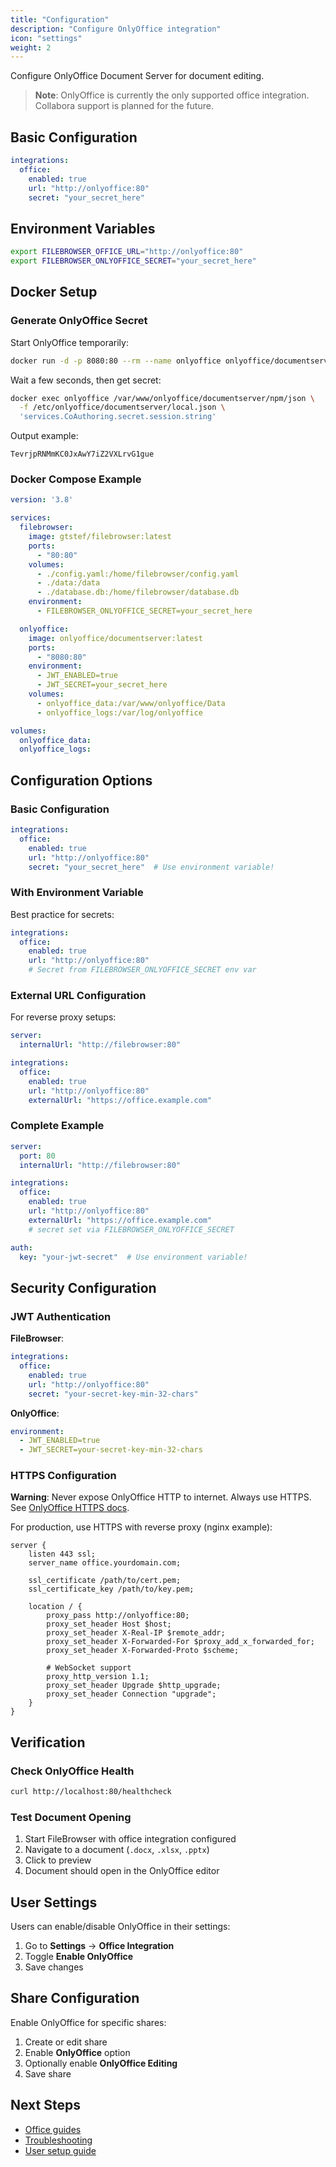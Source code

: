 ```yaml
---
title: "Configuration"
description: "Configure OnlyOffice integration"
icon: "settings"
weight: 2
---
```


Configure OnlyOffice Document Server for document editing.

> **Note**: OnlyOffice is currently the only supported office integration. Collabora support is planned for the future.

## Basic Configuration

```yaml
integrations:
  office:
    enabled: true
    url: "http://onlyoffice:80"
    secret: "your_secret_here"
```

## Environment Variables

```bash
export FILEBROWSER_OFFICE_URL="http://onlyoffice:80"
export FILEBROWSER_ONLYOFFICE_SECRET="your_secret_here"
```

## Docker Setup

### Generate OnlyOffice Secret

Start OnlyOffice temporarily:

```bash
docker run -d -p 8080:80 --rm --name onlyoffice onlyoffice/documentserver
```

Wait a few seconds, then get secret:

```bash
docker exec onlyoffice /var/www/onlyoffice/documentserver/npm/json \
  -f /etc/onlyoffice/documentserver/local.json \
  'services.CoAuthoring.secret.session.string'
```

Output example:
```
TevrjpRNMmKC0JxAwY7iZ2VXLrvG1gue
```

### Docker Compose Example

```yaml
version: '3.8'

services:
  filebrowser:
    image: gtstef/filebrowser:latest
    ports:
      - "80:80"
    volumes:
      - ./config.yaml:/home/filebrowser/config.yaml
      - ./data:/data
      - ./database.db:/home/filebrowser/database.db
    environment:
      - FILEBROWSER_ONLYOFFICE_SECRET=your_secret_here

  onlyoffice:
    image: onlyoffice/documentserver:latest
    ports:
      - "8080:80"
    environment:
      - JWT_ENABLED=true
      - JWT_SECRET=your_secret_here
    volumes:
      - onlyoffice_data:/var/www/onlyoffice/Data
      - onlyoffice_logs:/var/log/onlyoffice

volumes:
  onlyoffice_data:
  onlyoffice_logs:
```

## Configuration Options

### Basic Configuration

```yaml
integrations:
  office:
    enabled: true
    url: "http://onlyoffice:80"
    secret: "your_secret_here"  # Use environment variable!
```

### With Environment Variable

Best practice for secrets:

```yaml
integrations:
  office:
    enabled: true
    url: "http://onlyoffice:80"
    # Secret from FILEBROWSER_ONLYOFFICE_SECRET env var
```

### External URL Configuration

For reverse proxy setups:

```yaml
server:
  internalUrl: "http://filebrowser:80"

integrations:
  office:
    enabled: true
    url: "http://onlyoffice:80"
    externalUrl: "https://office.example.com"
```

### Complete Example

```yaml
server:
  port: 80
  internalUrl: "http://filebrowser:80"

integrations:
  office:
    enabled: true
    url: "http://onlyoffice:80"
    externalUrl: "https://office.example.com"
    # secret set via FILEBROWSER_ONLYOFFICE_SECRET

auth:
  key: "your-jwt-secret"  # Use environment variable!
```

## Security Configuration

### JWT Authentication

**FileBrowser**:
```yaml
integrations:
  office:
    enabled: true
    url: "http://onlyoffice:80"
    secret: "your-secret-key-min-32-chars"
```

**OnlyOffice**:
```yaml
environment:
  - JWT_ENABLED=true
  - JWT_SECRET=your-secret-key-min-32-chars
```

### HTTPS Configuration

**Warning**: Never expose OnlyOffice HTTP to internet. Always use HTTPS. See [OnlyOffice HTTPS docs](https://helpcenter.onlyoffice.com/installation/groups-https-docker.aspx).

For production, use HTTPS with reverse proxy (nginx example):

```nginx
server {
    listen 443 ssl;
    server_name office.yourdomain.com;

    ssl_certificate /path/to/cert.pem;
    ssl_certificate_key /path/to/key.pem;

    location / {
        proxy_pass http://onlyoffice:80;
        proxy_set_header Host $host;
        proxy_set_header X-Real-IP $remote_addr;
        proxy_set_header X-Forwarded-For $proxy_add_x_forwarded_for;
        proxy_set_header X-Forwarded-Proto $scheme;
        
        # WebSocket support
        proxy_http_version 1.1;
        proxy_set_header Upgrade $http_upgrade;
        proxy_set_header Connection "upgrade";
    }
}
```

## Verification

### Check OnlyOffice Health

```bash
curl http://localhost:80/healthcheck
```

### Test Document Opening

1. Start FileBrowser with office integration configured
2. Navigate to a document (`.docx`, `.xlsx`, `.pptx`)
3. Click to preview
4. Document should open in the OnlyOffice editor

## User Settings

Users can enable/disable OnlyOffice in their settings:

1. Go to **Settings** → **Office Integration**
2. Toggle **Enable OnlyOffice**
3. Save changes

## Share Configuration

Enable OnlyOffice for specific shares:

1. Create or edit share
2. Enable **OnlyOffice** option
3. Optionally enable **OnlyOffice Editing**
4. Save share

## Next Steps

- [Office guides](/docs/integrations/office/guides/)
- [Troubleshooting](/docs/integrations/office/troubleshooting/)
- [User setup guide](/docs/user-guides/office-setup/)
